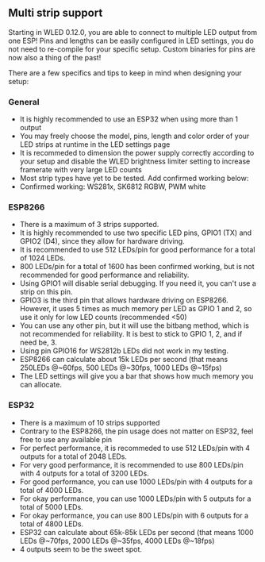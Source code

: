 ## Multi strip support

Starting in WLED 0.12.0, you are able to connect to multiple LED output from one ESP!
Pins and lengths can be easily configured in LED settings, you do not need to re-compile for your specific setup. Custom binaries for pins are now also a thing of the past!

There are a few specifics and tips to keep in mind when designing your setup:

### General

- It is highly recommended to use an ESP32 when using more than 1 output
- You may freely choose the model, pins, length and color order of your LED strips at runtime in the LED settings page
- It is recommeded to dimension the power supply correctly according to your setup and disable the WLED brightness limiter setting to increase framerate with very large LED counts
- Most strip types have yet to be tested. Add confirmed working below:
- Confirmed working: WS281x, SK6812 RGBW, PWM white

### ESP8266

- There is a maximum of 3 strips supported.
- It is highly recommended to use two specific LED pins, GPIO1 (TX) and GPIO2 (D4), since they allow for hardware driving.
- It is recommended to use 512 LEDs/pin for good performance for a total of 1024 LEDs.
- 800 LEDs/pin for a total of 1600 has been confirmed working, but is not recommended for good performance and reliability.
- Using GPIO1 will disable serial debugging. If you need it, you can't use a strip on this pin.
- GPIO3 is the third pin that allows hardware driving on ESP8266. However, it uses 5 times as much memory per LED as GPIO 1 and 2, so use it only for low LED counts (recommended <50)
- You can use any other pin, but it will use the bitbang method, which is not recommended for reliability. It is best to stick to GPIO 1, 2, and if need be, 3.
- Using pin GPIO16 for WS2812b LEDs did not work in my testing.
- ESP8266 can calculate about 15k LEDs per second (that means 250LEDs @~60fps, 500 LEDs @~30fps, 1000 LEDs @~15fps)
- The LED settings will give you a bar that shows how much memory you can allocate.

### ESP32

- There is a maximum of 10 strips supported
- Contrary to the ESP8266, the pin usage does not matter on ESP32, feel free to use any available pin
- For perfect performance, it is recommeded to use 512 LEDs/pin with 4 outputs for a total of 2048 LEDs.
- For very good performance, it is recommended to use 800 LEDs/pin with 4 outputs for a total of 3200 LEDs.
- For good performance, you can use 1000 LEDs/pin with 4 outputs for a total of 4000 LEDs.
- For okay performance, you can use 1000 LEDs/pin with 5 outputs for a total of 5000 LEDs.
- For okay performance, you can use 800 LEDs/pin with 6 outputs for a total of 4800 LEDs.
- ESP32 can calculate about 65k-85k LEDs per second (that means 1000 LEDs @~70fps, 2000 LEDs @~35fps, 4000 LEDs @~18fps)
- 4 outputs seem to be the sweet spot. 